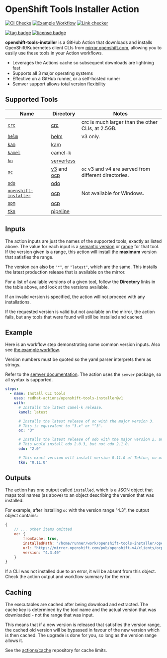 # OpenShift Tools Installer Action

[![CI Checks](https://github.com/redhat-actions/openshift-tools-installer/workflows/CI%20Checks/badge.svg)](https://github.com/redhat-actions/openshift-tools-installer/actions?query=workflow%3A%22CI+Checks%22)
[![Example Workflow](https://github.com/redhat-actions/openshift-tools-installer/workflows/Example%20Workflow/badge.svg)](https://github.com/redhat-actions/openshift-tools-installer/actions?query=workflow%3A%22Example+Workflow%22)
[![Link checker](https://github.com/redhat-actions/openshift-tools-installer/actions/workflows/link_checker.yml/badge.svg)](https://github.com/redhat-actions/openshift-tools-installer/actions/workflows/link_checker.yml)

[![tag badge](https://img.shields.io/github/v/tag/redhat-actions/openshift-tools-installer)](https://github.com/redhat-actions/openshift-tools-installer/tags)
[![license badge](https://img.shields.io/github/license/redhat-actions/openshift-tools-installer)](./LICENSE)

**openshift-tools-installer** is a GitHub Action that downloads and installs OpenShift/Kubernetes client CLIs from [mirror.openshift.com](https://mirror.openshift.com/pub/openshift-v4/clients/), allowing you to easily use these tools in your Action workflows.

- Leverages the Actions cache so subsequent downloads are lightning fast
- Supports all 3 major operating systems
- Effective on a GitHub runner, or a self-hosted runner
- Semver support allows total version flexibility

## Supported Tools

| Name | Directory | Notes |
| -------- | --------- | ----- |
| [`crc`](https://github.com/code-ready/crc)     | [crc](https://mirror.openshift.com/pub/openshift-v4/x86_64/clients/crc/) | crc is much larger than the other CLIs, at 2.5GB.
| [`helm`](https://github.com/helm/helm)  | [helm](https://mirror.openshift.com/pub/openshift-v4/x86_64/clients/helm) | v3 only.
| [`kam`](https://github.com/redhat-developer/kam) | [kam](https://mirror.openshift.com/pub/openshift-v4/clients/kam/) |
| [`kamel`](https://github.com/apache/camel-k)   | [camel-k](https://mirror.openshift.com/pub/openshift-v4/x86_64/clients/camel-k) |
| [`kn`](https://github.com/knative/client)| [serverless](https://mirror.openshift.com/pub/openshift-v4/x86_64/clients/serverless) |
| [`oc`](https://github.com/openshift/oc) | [v3](https://mirror.openshift.com/pub/openshift-v3/clients/) and [ocp](https://mirror.openshift.com/pub/openshift-v4/x86_64/clients/ocp/) | `oc` v3 and v4 are served from different directories.
| [`odo`](https://github.com/openshift/odo) | [odo](https://mirror.openshift.com/pub/openshift-v4/x86_64/clients/odo/) |
| [`openshift-installer`](https://github.com/openshift/installer) | [ocp](https://mirror.openshift.com/pub/openshift-v4/x86_64/clients/ocp/) | Not available for Windows.
| [`opm`](https://docs.openshift.com/container-platform/4.6/cli_reference/opm-cli.html)     | [ocp](https://mirror.openshift.com/pub/openshift-v4/x86_64/clients/ocp/) |
| [`tkn`](https://github.com/tektoncd/cli) | [pipeline](https://mirror.openshift.com/pub/openshift-v4/x86_64/clients/pipeline) |

## Inputs

The action inputs are just the names of the supported tools, exactly as listed above. The value for each input is a [semantic version](https://docs.npmjs.com/cli/v6/using-npm/semver#versions) or [range](https://docs.npmjs.com/cli/v6/using-npm/semver#ranges) for that tool. If the version given is a range, this action will install the **maximum** version that satisfies the range.

The version can also be `"*"`, or `"latest"`, which are the same. This installs the latest production release that is available on the mirror.

For a list of available versions of a given tool, follow the **Directory** links in the table above, and look at the versions available.

If an invalid version is specified, the action will not proceed with any installations.

If the requested version is valid but not available on the mirror, the action fails, but any tools that were found will still be installed and cached.

## Example

Here is an workflow step demonstrating some common version inputs. Also see [the example workflow](./.github/workflows/example.yml).

Version numbers must be quoted so the yaml parser interprets them as strings.

Refer to the [semver documentation](https://docs.npmjs.com/cli/v6/using-npm/semver#versions). The action uses the `semver` package, so all syntax is supported.

```yaml
steps:
  - name: Install CLI tools
    uses: redhat-actions/openshift-tools-installer@v1
    with:
      # Installs the latest camel-k release.
      kamel: latest

      # Installs the latest release of oc with the major version 3.
      # This is equivalent to "3.x" or "^3".
      oc: "3"

      # Installs the latest release of odo with the major version 2, and the minor version 0.
      # This would install odo 2.0.3, but not odo 2.1.0.
      odo: "2.0"

      # This exact version will install version 0.11.0 of Tekton, no other version.
      tkn: "0.11.0"
```

## Outputs
The action has one output called `installed`, which is a JSON object that maps tool names (as above) to an object describing the version that was installed.

For example, after installing `oc` with the version range "4.3", the output object contains:
```js
{
    // ... other items omitted
    oc: {
        fromCache: true,
        installedPath: "/home/runner/work/openshift-tools-installer/openshift-tools-installer/openshift-bin/oc",
        url: "https://mirror.openshift.com/pub/openshift-v4/clients/ocp/4.3.40/openshift-client-linux-4.3.40.tar.gz",
        version: "4.3.40"
    }
}
```

If a CLI was not installed due to an error, it will be absent from this object. Check the action output and workflow summary for the error.

## Caching
The executables are cached after being download and extracted. The cache key is determined by the tool name and the actual version that was downloaded - not the range that was input.

This means that if a new version is released that satisfies the version range, the cached old version will be bypassed in favour of the new version which is then cached. The upgrade is done for you, so long as the version range allows it.

See the [actions/cache](https://github.com/actions/cache) repository for cache limits.
